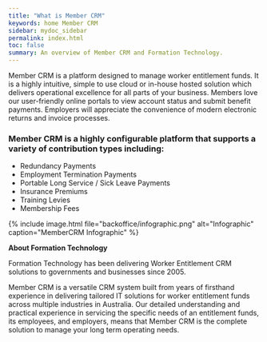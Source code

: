 ```yaml
---
title: "What is Member CRM"
keywords: home Member CRM
sidebar: mydoc_sidebar
permalink: index.html
toc: false
summary: An overview of Member CRM and Formation Technology.
---
```


Member CRM is a platform designed to manage worker entitlement funds. It is a highly intuitive, simple to use cloud or in-house hosted solution which delivers operational excellence for all parts of your business. Members love our user-friendly online portals to view account status and submit benefit payments. Employers will appreciate the convenience of modern electronic returns and invoice processes.

### Member CRM is a highly configurable platform that supports a variety of contribution types including:

 - Redundancy Payments
 - Employment Termination Payments
 - Portable Long Service / Sick Leave Payments
 - Insurance Premiums
 - Training Levies 
 - Membership Fees

{% include image.html file="backoffice/infographic.png" alt="Infographic" caption="MemberCRM  Infographic" %}

**About Formation Technology**

Formation Technology has been delivering Worker Entitlement CRM solutions to governments and businesses since 2005. 

Member CRM is a versatile CRM system built from years of firsthand experience in delivering tailored IT solutions for worker entitlement funds across multiple industries in Australia. 
Our detailed understanding and practical experience in servicing the specific needs of an entitlement funds, its employees, and employers, means that Member CRM is the complete solution to manage your long term operating needs.
